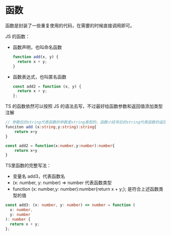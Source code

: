 # 函数

函数是封装了一些重复使用的代码，在需要的时候直接调用即可。

JS 的函数：

- 函数声明，也叫命名函数

  ```js
  function add(x, y) {
    return x + y;
  }
  ```

- 函数表达式，也叫匿名函数

  ```js
  const add2 = function (x, y) {
    return x + y;
  };
  ```

TS 的函数依然可以按照 JS 的语法去写，不过最好给函数参数和返回值添加类型注解

```ts
// 参数后的string代表函数的参数是string类型的，函数小括号后的string代表函数的返回值是string类型的。注解是什么类型，传参和返回值就必须是什么类型，否则会报错。
funciton add (x:string,y:string):string{
    return x+y
}

const add2 = function(x:number,y:number):number{
    return x+y
}
```

TS里函数的完整写法：

- 变量名 add3，代表函数名
- (x: number, y: number) => number 代表函数类型
- function (x: number,y: number):number{return x + y;}; 是符合上述函数类型的值

```ts
const add3: (x: number, y: number) => number = function (
  x: number,
  y: number
): number {
  return x + y;
};
```

